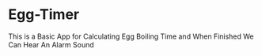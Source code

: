 # Egg-Timer
This is a Basic App for Calculating Egg Boiling Time and When Finished We Can Hear An Alarm Sound
